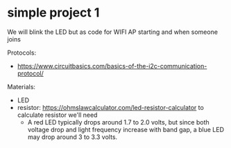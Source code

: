 # simple project 1

We will blink the LED but as code for WIFI AP starting and when someone joins

Protocols:
* https://www.circuitbasics.com/basics-of-the-i2c-communication-protocol/

Materials:
* LED
* resistor: https://ohmslawcalculator.com/led-resistor-calculator to calculate resistor we'll need
	* A red LED typically drops around 1.7 to 2.0 volts, but since both voltage drop and light frequency increase with band gap, a blue LED may drop around 3 to 3.3 volts.

